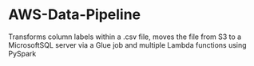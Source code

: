 # AWS-Data-Pipeline
Transforms column labels within a .csv file, moves the file from S3 to a MicrosoftSQL server via a Glue job and multiple Lambda functions using PySpark
